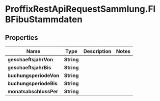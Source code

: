 # ProffixRestApiRequestSammlung.FIBFibuStammdaten

## Properties
Name | Type | Description | Notes
------------ | ------------- | ------------- | -------------
**geschaeftsjahrVon** | **String** |  | 
**geschaeftsjahrBis** | **String** |  | 
**buchungsperiodeVon** | **String** |  | 
**buchungsperiodeBis** | **String** |  | 
**monatsabschlussPer** | **String** |  | 


